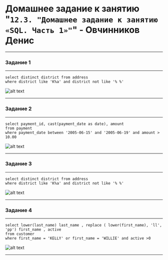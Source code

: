 # Домашнее задание к занятию "`12.3. "Домашнее задание к занятию «SQL. Часть 1»"`" - Овчинников Денис

---

### Задание 1

---
```
select distinct district from address
where district like 'K%a' and district not like '% %'
```

![alt text](https://github.com/Ventilyator/ovchinnikov-homework-netology/blob/main/12.3_SQL-1/img/1.png)

---

### Задание 2

---
```
select payment_id, cast(payment_date as date), amount
from payment
where payment_date between '2005-06-15' and '2005-06-19' and amount > 10.00

```
![alt text](https://github.com/Ventilyator/ovchinnikov-homework-netology/blob/main/12.3_SQL-1/img/2.png)

---

### Задание 3

---
```
select distinct district from address
where district like 'K%a' and district not like '% %'
```

![alt text](https://github.com/Ventilyator/ovchinnikov-homework-netology/blob/main/12.3_SQL-1/img/3.png)

---

### Задание 4

---
```
select lower(last_name) last_name , replace ( lower(first_name), 'll', 'pp') first_name , active
from customer
where first_name = 'KELLY' or first_name = 'WILLIE' and active >0
```

![alt text](https://github.com/Ventilyator/ovchinnikov-homework-netology/blob/main/12.3_SQL-1/img/4.png)

---
